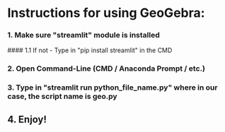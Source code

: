 # Instructions for using GeoGebra:

### 1. Make sure "streamlit" module is installed
<t> #### 1.1 If not - Type in "pip install streamlit" in the CMD
### 2. Open Command-Line (CMD / Anaconda Prompt / etc.)
### 3. Type in "streamlit run python_file_name.py" where in our case, the script name is geo.py
## 4. Enjoy!